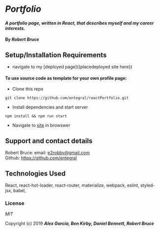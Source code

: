 # _Portfolio_

#### _A portfolio page, written in React, that describes myself and my career interests._

#### By _**Robert Bruce**_


## Setup/Installation Requirements

 * navigate to my [deployed page]({placedeployed site here})

#### To use source code as template for your own profile page:
* Clone this repo
```
git clone https://github.com/entegral/reactPortfolio.git
```

* Install dependencies and start server
```
npm install && npm run start
```

* Navigate to [site](http://localhost:8080) in browswer 


## Support and contact details

Robert Bruce:
  email: e2robby@gmail.com<br>
  Github: https://github.com/entegral

## Technologies Used

React, react-hot-loader, react-router, materialize, webpack, eslint, styled-jsx, babel, 

### License

*MIT*

Copyright (c) 2019 **_Alex Garcia, Ben Kirby, Daniel Bennett, Robert Bruce_**